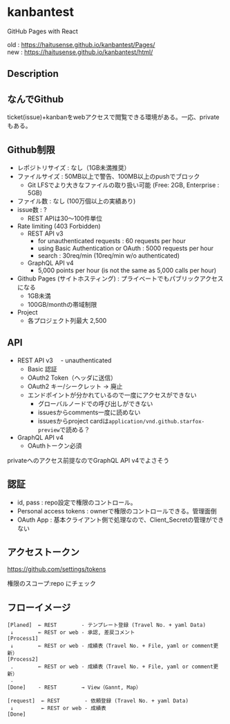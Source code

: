 # kanbantest

GitHub Pages with React
  
old : <https://haitusense.github.io/kanbantest/Pages/>  
new : <https://haitusense.github.io/kanbantest/html/>  

## Description

## なんでGithub

ticket(issue)+kanbanをwebアクセスで閲覧できる環境がある。一応、privateもある。

## Github制限

- レポジトリサイズ : なし（1GB未満推奨）
- ファイルサイズ : 50MB以上で警告、100MB以上のpushでブロック
  - Git LFSでより大きなファイルの取り扱い可能 (Free: 2GB, Enterprise : 5GB)
- ファイル数 : なし (100万個以上の実績あり)
- issue数 : ?
  - REST APIは30～100件単位
- Rate limiting (403 Forbidden)
  - REST API v3
    - for unauthenticated requests : 60 requests per hour
    - using Basic Authentication or OAuth : 5000 requests per hour
    - search : 30req/min (10req/min w/o authenticated)
  - GraphQL API v4
    - 5,000 points per hour (is not the same as 5,000 calls per hour)
- Github Pages (サイトホスティング) : プライベートでもパブリックアクセスになる
  - 1GB未満
  - 100GB/monthの帯域制限
- Project
  - 各プロジェクト列最大 2,500

## API

- REST API v3
　- unauthenticated
  - Basic 認証
  - OAuth2 Token（ヘッダに送信）
  - OAuth2 キー/シークレット -> 廃止
  - エンドポイントが分かれているので一度にアクセスができない
    - グローバルノードでの呼び出しができない
    - issuesからcomments一度に読めない
    - issuesからproject cardは```application/vnd.github.starfox-preview```で読める？
- GraphQL API v4
  - OAuthトークン必須
  
privateへのアクセス前提なのでGraphQL API v4でよさそう

## 認証

- id, pass : repo設定で権限のコントロール。
- Personal access tokens : ownerで権限のコントロールできる。管理面倒
- OAuth App : 基本クライアント側で処理なので、Client_Secretの管理ができない

## アクセストークン

<https://github.com/settings/tokens>

権限のスコープ:repo にチェック

## フローイメージ

```
[Planed]  ← REST        - テンプレート登録 (Travel No. + yaml Data)
 ↓        ← REST or web - 承認, 差戻コメント
[Process1]
 ↓        ← REST or web - 成績表（Travel No. + File, yaml or comment更新） 
[Process2]
 .        ← REST or web - 成績表（Travel No. + File, yaml or comment更新） 
 .
[Done]    - REST        → View（Gannt, Map） 

[request]  ← REST        - 依頼登録 (Travel No. + yaml Data)
 ↓         ← REST or web - 成績表
[Done]
```

